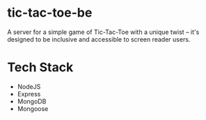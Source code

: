 # tic-tac-toe-be
A server for a simple game of Tic-Tac-Toe with a unique twist – it's designed to be inclusive and accessible to screen reader users.

# Tech Stack
- NodeJS
- Express
- MongoDB
- Mongoose
